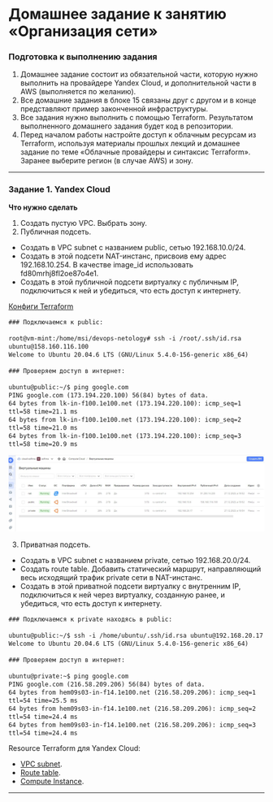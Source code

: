 # Домашнее задание к занятию «Организация сети»

### Подготовка к выполнению задания

1. Домашнее задание состоит из обязательной части, которую нужно выполнить на провайдере Yandex Cloud, и дополнительной части в AWS (выполняется по желанию). 
2. Все домашние задания в блоке 15 связаны друг с другом и в конце представляют пример законченной инфраструктуры.  
3. Все задания нужно выполнить с помощью Terraform. Результатом выполненного домашнего задания будет код в репозитории. 
4. Перед началом работы настройте доступ к облачным ресурсам из Terraform, используя материалы прошлых лекций и домашнее задание по теме «Облачные провайдеры и синтаксис Terraform». Заранее выберите регион (в случае AWS) и зону.

---
### Задание 1. Yandex Cloud 

**Что нужно сделать**

1. Создать пустую VPC. Выбрать зону.
2. Публичная подсеть.

 - Создать в VPC subnet с названием public, сетью 192.168.10.0/24.
 - Создать в этой подсети NAT-инстанс, присвоив ему адрес 192.168.10.254. В качестве image_id использовать fd80mrhj8fl2oe87o4e1.
 - Создать в этой публичной подсети виртуалку с публичным IP, подключиться к ней и убедиться, что есть доступ к интернету.

[Конфиги Terraform](https://github.com/Firewal7/devops-netology/tree/main/14-clopro-homeworks-1.1)

```
### Подключаемся к public:

root@vm-mint:/home/msi/devops-netology# ssh -i /root/.ssh/id.rsa ubuntu@158.160.116.100
Welcome to Ubuntu 20.04.6 LTS (GNU/Linux 5.4.0-156-generic x86_64)

### Проверяем доступ в интернет:

ubuntu@public:~/$ ping google.com
PING google.com (173.194.220.100) 56(84) bytes of data.
64 bytes from lk-in-f100.1e100.net (173.194.220.100): icmp_seq=1 ttl=58 time=21.1 ms
64 bytes from lk-in-f100.1e100.net (173.194.220.100): icmp_seq=2 ttl=58 time=21.0 ms
64 bytes from lk-in-f100.1e100.net (173.194.220.100): icmp_seq=3 ttl=58 time=20.9 ms

```
![Ссылка 1](https://github.com/Firewal7/devops-netology/blob/main/image/14-clopro-homeworks-1.1.jpg)

3. Приватная подсеть.
 - Создать в VPC subnet с названием private, сетью 192.168.20.0/24.
 - Создать route table. Добавить статический маршрут, направляющий весь исходящий трафик private сети в NAT-инстанс.
 - Создать в этой приватной подсети виртуалку с внутренним IP, подключиться к ней через виртуалку, созданную ранее, и убедиться, что есть доступ к интернету.

```
### Подключаемся к private находясь в public:

ubuntu@public:~/$ ssh -i /home/ubuntu/.ssh/id.rsa ubuntu@192.168.20.17
Welcome to Ubuntu 20.04.6 LTS (GNU/Linux 5.4.0-156-generic x86_64)

### Проверяем доступ в интернет:

ubuntu@private:~$ ping google.com
PING google.com (216.58.209.206) 56(84) bytes of data.
64 bytes from hem09s03-in-f14.1e100.net (216.58.209.206): icmp_seq=1 ttl=54 time=25.5 ms
64 bytes from hem09s03-in-f14.1e100.net (216.58.209.206): icmp_seq=2 ttl=54 time=24.4 ms
64 bytes from hem09s03-in-f14.1e100.net (216.58.209.206): icmp_seq=3 ttl=54 time=24.4 ms
```

Resource Terraform для Yandex Cloud:

- [VPC subnet](https://registry.terraform.io/providers/yandex-cloud/yandex/latest/docs/resources/vpc_subnet).
- [Route table](https://registry.terraform.io/providers/yandex-cloud/yandex/latest/docs/resources/vpc_route_table).
- [Compute Instance](https://registry.terraform.io/providers/yandex-cloud/yandex/latest/docs/resources/compute_instance).

---